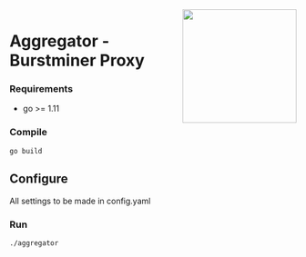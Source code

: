 <img align="right" src="https://i.imgur.com/YdcmVnS.png" height="200">

# Aggregator - Burstminer Proxy

### Requirements
- go >= 1.11

### Compile

``` shell
go build
```

## Configure

All settings to be made in config.yaml

### Run

``` shell
./aggregator
```
